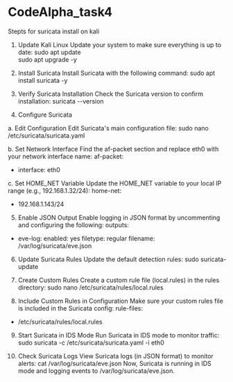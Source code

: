 # CodeAlpha_task4

Stepts for suricata install on kali 
1. Update Kali Linux
Update your system to make sure everything is up to date:
sudo apt update  
sudo apt upgrade -y

2. Install Suricata
Install Suricata with the following command:
sudo apt install suricata -y
3. Verify Suricata Installation
Check the Suricata version to confirm installation:
suricata --version

4. Configure Suricata

a. Edit Configuration
Edit Suricata's main configuration file:
sudo nano /etc/suricata/suricata.yaml

b. Set Network Interface
Find the af-packet section and replace eth0 with your network interface name:
af-packet:
  - interface: eth0

c. Set HOME_NET Variable
Update the HOME_NET variable to your local IP range (e.g., 192.168.1.32/24):
home-net:
  - 192.168.1.143/24

5. Enable JSON Output
Enable logging in JSON format by uncommenting and configuring the following:
outputs:
  - eve-log:
      enabled: yes
      filetype: regular
      filename: /var/log/suricata/eve.json

6. Update Suricata Rules
Update the default detection rules:
sudo suricata-update

7. Create Custom Rules
Create a custom rule file (local.rules) in the rules directory:
sudo nano /etc/suricata/rules/local.rules

8. Include Custom Rules in Configuration
Make sure your custom rules file is included in the Suricata config:
rule-files:
  - /etc/suricata/rules/local.rules

9. Start Suricata in IDS Mode
Run Suricata in IDS mode to monitor traffic:
sudo suricata -c /etc/suricata/suricata.yaml -i eth0

10. Check Suricata Logs
View Suricata logs (in JSON format) to monitor alerts:
cat /var/log/suricata/eve.json
Now, Suricata is running in IDS mode and logging events to /var/log/suricata/eve.json.

